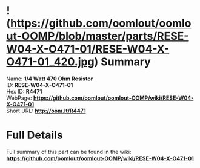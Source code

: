 
!(https://github.com/oomlout/oomlout-OOMP/blob/master/parts/RESE-W04-X-O471-01/RESE-W04-X-O471-01_420.jpg)
Summary
=================
  
Name: __1/4 Watt 470 Ohm Resistor__    
ID: __RESE-W04-X-O471-01__   
Hex ID: __R4471__   
WebPage: __https://github.com/oomlout/oomlout-OOMP/wiki/RESE-W04-X-O471-01__   
Short URL: __http://oom.lt/R4471__   

Full Details
==========================
Full summary of this part can be found in the wiki:   
__https://github.com/oomlout/oomlout-OOMP/wiki/RESE-W04-X-O471-01__    

